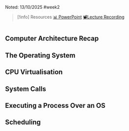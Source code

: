 Noted: 13/10/2025 #week2

> [!info] Resources
> [📊 PowerPoint](cpuVirtualisationAndTheOS.pdf)
> [📽️Lecture Recording]()

```table-of-contents
```
## Computer Architecture Recap



## The Operating System



## CPU Virtualisation



## System Calls



## Executing a Process Over an OS



## Scheduling


